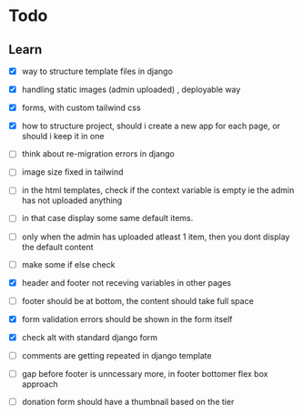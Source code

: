 # Todo

## Learn

- [x] way to structure template files in django
- [x] handling static images (admin uploaded) , deployable way
- [x] forms, with custom tailwind css
- [x] how to structure project, should i create a new app for each page, or should i keep it in one



- [ ] think about re-migration errors in django

- [ ] image size fixed in tailwind

- [ ] in the html templates, check if the context variable is empty ie the admin has not uploaded anything

- [ ] in that case display some same default items.

- [ ] only when the admin has uploaded atleast 1 item, then you dont display the default content

- [ ] make some if else check

- [x] header and footer not receving variables in other pages

- [ ] footer should be at bottom, the content should take full space

- [x] form validation errors should be shown in the form itself
- [x] check alt with standard django form

- [ ] comments are getting repeated in django template

- [ ] gap before footer is unncessary more, in footer bottomer flex box approach


<!-- ideas  -->
- [ ] donation form should have a thumbnail based on the tier